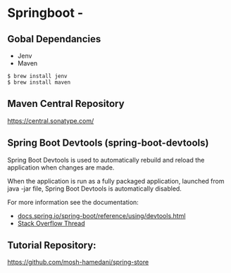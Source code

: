 # Springboot - 

## Gobal Dependancies
- Jenv
- Maven

```
$ brew install jenv
$ brew install maven

```

## Maven Central Repository
https://central.sonatype.com/

## Spring Boot Devtools (spring-boot-devtools)
Spring Boot Devtools is used to automatically rebuild and reload the application when changes are made.

When the application is run as a fully packaged application, launched from java -jar file, Spring Boot Devtools is automatically disabled.

For more information see the documentation:
- [docs.spring.io/spring-boot/reference/using/devtools.html](https://docs.spring.io/spring-boot/reference/using/devtools.html#using.devtools)
- [Stack Overflow Thread](https://stackoverflow.com/questions/37701330/spring-boot-dev-tools-turning-them-off-for-production)


## Tutorial Repository:
https://github.com/mosh-hamedani/spring-store